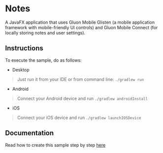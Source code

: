 
Notes
===========

A JavaFX application that uses Gluon Mobile Glisten (a mobile application framework with mobile-friendly UI controls) and Gluon Mobile Connect (for locally storing notes and user settings).


Instructions
------------
To execute the sample, do as follows:

* Desktop
> Just run it from your IDE or from command line: `./gradlew run`
* Android
> Connect your Android device and run `./gradlew androidInstall`
* iOS
> Connect your iOS device and run `./gradlew launchIOSDevice`

Documentation
-------------

Read how to create this sample step by step [here](http://docs.gluonhq.com/samples/notes/)

